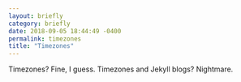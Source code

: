 ```yaml
---
layout: briefly
category: briefly
date: 2018-09-05 18:44:49 -0400
permalink: timezones
title: "Timezones"
---
```


Timezones? Fine, I guess.  Timezones and Jekyll blogs? Nightmare.